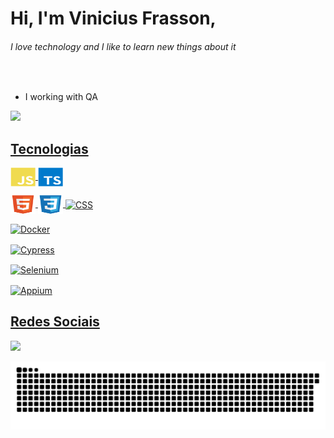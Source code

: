 
<h1>Hi, I'm Vinicius Frasson,</h1>
<h6>I love technology and I like to learn new things about it</h6>
<br />
<ul>
   <li>I working with QA</li>

</ul>
<div align="start" style="display: flex">
   <a href="https://github.com/Dev-context">
      <img
         height="180em"
         src="https://github-readme-stats.vercel.app/api?username=Dev-context&show_icons=true&theme=dark&include_all_commits=true&count_private=true"/>
</div>
<div>
<h2>Tecnologias</h2>
<img
   align="center"
   alt="Js"
   height="30"
   width="40"
   src="https://raw.githubusercontent.com/devicons/devicon/master/icons/javascript/javascript-plain.svg"
   />
<img
   align="center"
   alt="Ts"
   height="30"
   width="40"
   src="https://raw.githubusercontent.com/devicons/devicon/master/icons/typescript/typescript-plain.svg"
   />


<img
   align="center"
   alt="HTML"
   height="30"
   width="40"
   src="https://raw.githubusercontent.com/devicons/devicon/master/icons/html5/html5-original.svg"
   />
<img
   align="center"
   alt="CSS"
   height="30"
   width="40"
   src="https://raw.githubusercontent.com/devicons/devicon/master/icons/css3/css3-original.svg"
   />
<img
   align="center"
   alt="CSS"
   height="80"
   width="80"
   src="https://cdn.jsdelivr.net/gh/devicons/devicon/icons/nodejs/nodejs-original-wordmark.svg"
   />

<img
   align="center"
   alt="Docker"
   height="50"
   width="50"
   src="https://cdn.jsdelivr.net/gh/devicons/devicon/icons/docker/docker-original-wordmark.svg"
   />
   
   <img
   align="center"
   alt="Cypress"
   height="50"
   width="50"
   src="https://asset.brandfetch.io/idIq_kF0rb/idv3zwmSiY.jpeg"
   />
   
   <img
   align="center"
   alt="Selenium"
   height="50"
   width="50"
   src="https://encrypted-tbn0.gstatic.com/images?q=tbn:ANd9GcQiLfTTKRApG4kd5iCzmazTJARxHiwu8DLJEjLCBRniiPedkdKzEdJwufin84_9Lp4-u0I&usqp=CAU"
   />
     
   <img
   align="center"
   alt="Appium"
   height="50"
   width="50"
   src="https://w7.pngwing.com/pngs/372/674/png-transparent-appium-test-automation-software-testing-selenium-calabash-purple-violet-text.png"
   />
   
</div>

<h2>Redes Sociais</h2>
<div align="start" style="display: flex">
<a
   href="https://www.linkedin.com/in/vinicius-oliveira-frasson-ba82101a1/"
   target="_blank"
   ><img
   src="https://img.shields.io/badge/-LinkedIn-%230077B5?style=for-the-badge&logo=linkedin&logoColor=white"
   target="_blank"
   />

</div>

   ![Snake animation](https://github.com/Dev-context/Dev-context/blob/output/github-contribution-grid-snake.svg)



 

